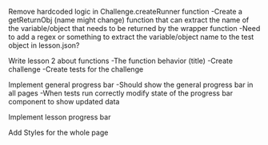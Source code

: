 Remove hardcoded logic in Challenge.createRunner function
-Create a getReturnObj (name might change) function that can extract the name of the variable/object that needs to be returned by the wrapper function
-Need to add a regex or something to extract the variable/object name to the test object in lesson.json?

Write lesson 2 about functions
-The function behavior (title)
-Create challenge
-Create tests for the challenge

Implement general progress bar
-Should show the general progress bar in all pages
-When tests run correctly modify state of the progress bar component to show updated data

Implement lesson progress bar

Add Styles for the whole page

